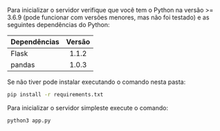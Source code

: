 Para inicializar o servidor verifique que você tem o Python na versão >= 3.6.9 (pode funcionar com versões menores, mas não foi testado) e as seguintes dependências do Python:

| Dependências  | Versão        |
| ------------- |:-------------:|
| Flask         | 1.1.2         |
| pandas        | 1.0.3         |

Se não tiver pode instalar executando o comando nesta pasta:

``` bash
pip install -r requirements.txt
```

Para inicializar o servidor simpleste execute o comando:

``` python
python3 app.py
```
